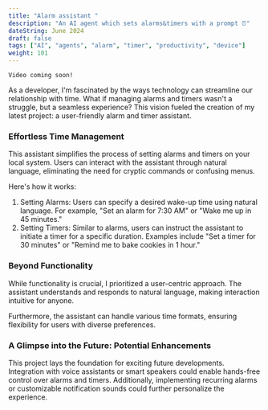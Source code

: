 ```yaml
---
title: "Alarm assistant "
description: "An AI agent which sets alarms&timers with a prompt ⏰"
dateString: June 2024
draft: false
tags: ["AI", "agents", "alarm", "timer", "productivity", "device"]
weight: 101
---
```

```
Video coming soon!
```
<!-- <iframe width="560" height="315" src="https://www.youtube.com/embed/YEgWdrZ1Kk0?si=ggL8JkaVO5BiVqm9" title="YouTube video player" frameborder="0" allow="accelerometer; autoplay; clipboard-write; encrypted-media; gyroscope; picture-in-picture; web-share" referrerpolicy="strict-origin-when-cross-origin" allowfullscreen></iframe> -->
As a developer, I'm fascinated by the ways technology can streamline our relationship with time. What if managing alarms and timers wasn't a struggle, but a seamless experience? This vision fueled the creation of my latest project: a user-friendly alarm and timer assistant.

### Effortless Time Management

This assistant simplifies the process of setting alarms and timers on your local system. Users can interact with the assistant through natural language, eliminating the need for cryptic commands or confusing menus.<br/>

Here's how it works:<br/>

1. Setting Alarms: Users can specify a desired wake-up time using natural language. For example, "Set an alarm for 7:30 AM" or "Wake me up in 45 minutes."
2. Setting Timers: Similar to alarms, users can instruct the assistant to initiate a timer for a specific duration. Examples include "Set a timer for 30 minutes" or "Remind me to bake cookies in 1 hour."

### Beyond Functionality

While functionality is crucial, I prioritized a user-centric approach. The assistant understands and responds to natural language, making interaction intuitive for anyone.<br/>

Furthermore, the assistant can handle various time formats, ensuring flexibility for users with diverse preferences.

### A Glimpse into the Future: Potential Enhancements
This project lays the foundation for exciting future developments. Integration with voice assistants or smart speakers could enable hands-free control over alarms and timers. Additionally, implementing recurring alarms or customizable notification sounds could further personalize the experience.

